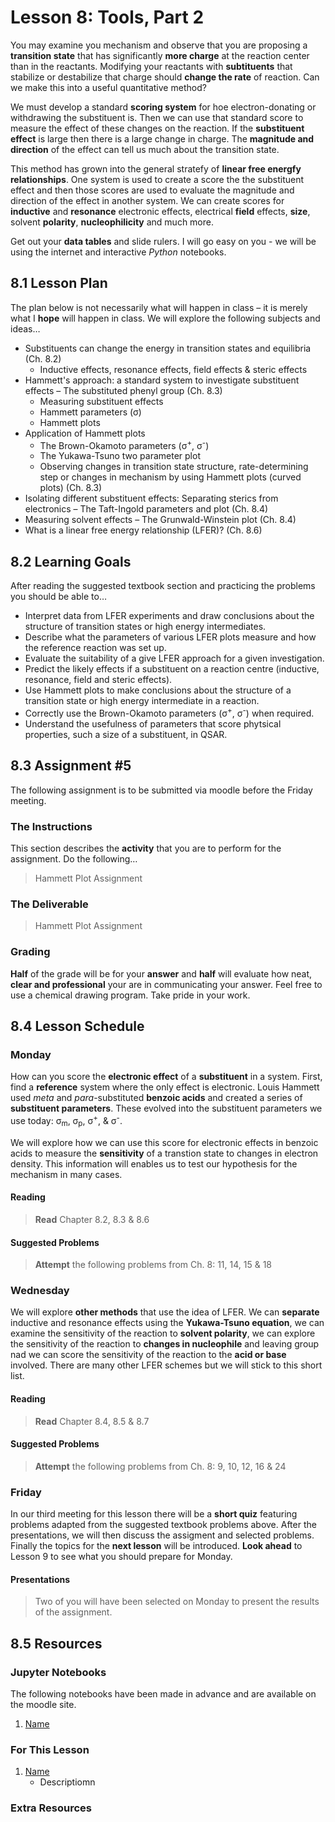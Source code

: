 # Lesson 8: Tools, Part 2

You may examine you mechanism and observe that you are proposing a **transition state** that has significantly **more charge** at the reaction center than in the reactants. Modifying your reactants with **subtituents** that stabilize or destabilize that charge should **change the rate** of reaction. Can we make this into a useful quantitative method?

We must develop a standard **scoring system** for hoe electron-donating or withdrawing the substituent is. Then we can use that standard score to measure the effect of these changes on the reaction. If the **substituent effect** is large then there is a large change in charge. The **magnitude and direction** of the effect can tell us much about the transition state.

This method has grown into the general stratefy of **linear free energfy relationships**. One system is used to create a score the the substituent effect and then those scores are used to evaluate the magnitude and direction of the effect in another system. We can create scores for **inductive** and **resonance** electronic effects, electrical **field** effects, **size**, solvent **polarity**, **nucleophilicity** and much more. 

Get out your **data tables** and slide rulers. I will go easy on you - we will be using the internet and interactive *Python* notebooks.

## 8.1 Lesson Plan
The plan below is not necessarily what will happen in class – it is merely what I **hope** will happen in class. We will explore the following subjects and ideas&hellip;

- Substituents can change the energy in transition states and equilibria (Ch. 8.2)
    - Inductive effects, resonance effects, field effects & steric effects
- Hammett's approach: a standard system to investigate substituent effects 
    – The substituted phenyl group (Ch. 8.3)
    - Measuring substituent effects
    - Hammett parameters (&sigma;)
    - Hammett plots
- Application of Hammett plots
    - The Brown-Okamoto parameters (&sigma;<sup>+</sup>, &sigma;<sup>-</sup>)
    - The Yukawa-Tsuno two parameter plot
    - Observing changes in transition state structure, rate-determining step or changes in mechanism by using Hammett plots (curved plots) (Ch. 8.3)
- Isolating different substituent effects: Separating sterics from electronics
    – The Taft-Ingold parameters and plot (Ch. 8.4)
- Measuring solvent effects
    – The Grunwald-Winstein plot (Ch. 8.4)
- What is a linear free energy relationship (LFER)? (Ch. 8.6)

## 8.2 Learning Goals
After reading the suggested textbook section and practicing the problems you should be able to&hellip;

- Interpret data from LFER experiments and draw conclusions about the structure of transition states or high energy intermediates.
- Describe what the parameters of various LFER plots measure and how the reference reaction was set up.
- Evaluate the suitability of a give LFER approach for a given investigation.
- Predict the likely effects if a substituent on a reaction centre (inductive, resonance, field and steric effects).
- Use Hammett plots to make conclusions about the structure of a transition state or high energy intermediate in a reaction.
- Correctly use the Brown-Okamoto parameters (&sigma;<sup>+</sup>, &sigma;<sup>-</sup>) when required.
- Understand the usefulness of parameters that score phytsical properties, such a size of a substituent, in QSAR.

## 8.3 Assignment \#5

The following assignment is to be submitted via moodle before the Friday meeting.

### The Instructions
This section describes the **activity** that you are to perform for the assignment. Do the following&hellip;

> Hammett Plot Assignment

### The Deliverable

> Hammett Plot Assignment

### Grading
**Half** of the grade will be for your **answer** and **half** will evaluate how neat, **clear and professional** your are in communicating your answer. Feel free to use a chemical drawing program. Take pride in your work.

## 8.4 Lesson Schedule

### Monday 

How can you score the **electronic effect** of a **substituent** in a system. First, find a **reference** system where the only effect is electronic. Louis Hammett used *meta* and *para*-substituted **benzoic acids** and created a series of **substituent parameters**. These evolved into the substituent parameters we use today: &sigma;<sub>m</sub>, &sigma;<sub>p</sub>, &sigma;<sup>+</sup>, \& &sigma;<sup>-</sup>.

We will explore how we can use this score for electronic effects in benzoic acids to measure the **sensitivity** of a transtion state to changes in electron density. This information will enables us to test our hypothesis for the mechanism in many cases.

#### Reading

> **Read** Chapter 8.2, 8.3 & 8.6

#### Suggested Problems

> **Attempt** the following problems from Ch. 8: 11, 14, 15 & 18

### Wednesday

We will explore **other methods** that use the idea of LFER. We can **separate** inductive and resonance effects using the **Yukawa-Tsuno equation**, we can examine the sensitivity of the reaction to **solvent polarity**, we can explore the sensitivity of the reaction to **changes in nucleophile** and leaving group nad we can score the sensitivity of the reaction to the **acid or base** involved. There are many other LFER schemes but we will stick to this short list.

#### Reading

> **Read** Chapter 8.4, 8.5 & 8.7

#### Suggested Problems

> **Attempt** the following problems from Ch. 8: 9, 10, 12, 16 & 24

### Friday

In our third meeting for this lesson there will be a **short quiz** featuring problems adapted from the suggested textbook problems above. After the presentations, we will then discuss the assigment and selected problems. Finally the topics for the **next lesson** will be introduced. **Look ahead** to Lesson 9 to see what you should prepare for Monday. 

#### Presentations

> Two of you will have been selected on Monday to present the results of the assignment. 

## 8.5 Resources

### Jupyter Notebooks

The following notebooks have been made in advance and are available on the moodle site.

1. [Name](Resource_Moodle_Link.md)


### For This Lesson

1. [Name](Resource_Moodle_Link.md) 
    - Descriptiomn

### Extra Resources











